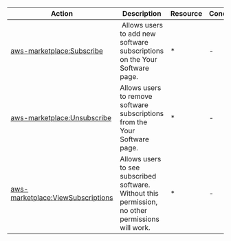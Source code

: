 | Action | Description | Resource | Condition |
| --- | --- | --- | --- |
| [aws-marketplace:Subscribe](https://docs.aws.amazon.com/IAM/latest/UserGuide/list_aws-marketplace.html) | Allows users to add new software subscriptions on the Your Software page. | * | - |
| [aws-marketplace:Unsubscribe](https://docs.aws.amazon.com/IAM/latest/UserGuide/list_aws-marketplace.html) | Allows users to remove software subscriptions from the Your Software page. | * | - |
| [aws-marketplace:ViewSubscriptions](https://docs.aws.amazon.com/IAM/latest/UserGuide/list_aws-marketplace.html) | Allows users to see subscribed software. Without this permission, no other permissions will work. | * | - |
